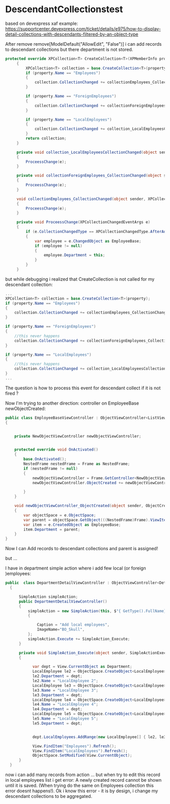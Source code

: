 # DescendantCollectionstest

based on devexpress xaf example: https://supportcenter.devexpress.com/ticket/details/e975/how-to-display-detail-collections-with-descendants-filtered-by-an-object-type



After remove      remove[ModelDefault("AllowEdit", "False")] i can add records to descendant collections but there department is not stored.

```csharp
protected override XPCollection<T> CreateCollection<T>(XPMemberInfo property)
     {
         XPCollection<T> collection = base.CreateCollection<T>(property);
         if (property.Name == "Employees")
         {
             collection.CollectionChanged += collectionEmployees_CollectionChanged;
         }

         if (property.Name == "ForeignEmployees")
         {
             collection.CollectionChanged += collectionForeignEmployees_CollectionChanged;
         }

         if (property.Name == "LocalEmployees")
         {
             collection.CollectionChanged += collection_LocalEmployeesCollectionChanged;
         }
         return collection;
     }

     private void collection_LocalEmployeesCollectionChanged(object sender, XPCollectionChangedEventArgs e)
     {
         ProceessChange(e);
     }

     private void collectionForeignEmployees_CollectionChanged(object sender, XPCollectionChangedEventArgs e)
     {
         ProceessChange(e);
     }

     void collectionEmployees_CollectionChanged(object sender, XPCollectionChangedEventArgs e)
     {
         ProceessChange(e);
     }

     private void ProceessChange(XPCollectionChangedEventArgs e)
     {
         if (e.CollectionChangedType == XPCollectionChangedType.AfterAdd || e.CollectionChangedType == XPCollectionChangedType.AfterRemove)
         {
             var employee = e.ChangedObject as EmployeeBase;
             if (employee != null)
             {
                 employee.Department = this;
             }
         }
     }
```


but while debugging i realized that CreateCollection is not called for my descendant collection:



```csharp
...
XPCollection<T> collection = base.CreateCollection<T>(property);
if (property.Name == "Employees")
{
    collection.CollectionChanged += collectionEmployees_CollectionChanged;
}

if (property.Name == "ForeignEmployees")
{
    //this never happens
    collection.CollectionChanged += collectionForeignEmployees_CollectionChanged;
}

if (property.Name == "LocalEmployees")
{
    //this never happens
    collection.CollectionChanged += collection_LocalEmployeesCollectionChanged;
}
...
```


The question is how to process this event for descendant collect  if it is not fired ?

Now I'm trying to another direction: controller on EmployeeBase  newObjectCreated:

```csharp
public class EmployeeBaseViewController : ObjectViewController<ListView, EmployeeBase>
{


    private NewObjectViewController newObjectViewController;


    protected override void OnActivated()
    {
        base.OnActivated();
        NestedFrame nestedFrame = Frame as NestedFrame;
        if (nestedFrame != null)
        {
            newObjectViewController = Frame.GetController<NewObjectViewController>();
            newObjectViewController.ObjectCreated += newObjectViewController_ObjectCreated;

        }
    }

    void newObjectViewController_ObjectCreated(object sender, ObjectCreatedEventArgs e)
    {
        var objectSpace = e.ObjectSpace;
        var parent = objectSpace.GetObject(((NestedFrame)Frame).ViewItem.CurrentObject as Department);
        var item = e.CreatedObject as EmployeeBase;
        item.Department = parent;
    }
}
```


Now I can Add records to descendant collections and parent is assigned!

but ...

I have in department simple action where i add few local (or foreign )employees:

```csharp
public  class DepartmentDetailViewController : ObjectViewController<DetailView, Department>
  {

      SimpleAction simpleAction;
      public DepartmentDetailViewController()
      {
          simpleAction = new SimpleAction(this, $"{ GetType().FullName}{nameof(simpleAction) }", DevExpress.Persistent.Base.PredefinedCategory.Unspecified)
          {

              Caption = "Add local employees",
              ImageName="BO_Skull",
          };
          simpleAction.Execute += SimpleAction_Execute;
      }

      private void SimpleAction_Execute(object sender, SimpleActionExecuteEventArgs e)
      {

            var dept = View.CurrentObject as Department;
            LocalEmployee le2 = ObjectSpace.CreateObject<LocalEmployee>();
            le2.Department = dept;
            le2.Name = "LocalEmployee 2";
            LocalEmployee le3 = ObjectSpace.CreateObject<LocalEmployee>();
            le3.Name = "LocalEmployee 3";
            le3.Department = dept;
            LocalEmployee le4 = ObjectSpace.CreateObject<LocalEmployee>();
            le4.Name = "LocalEmployee 4";
            le4.Department = dept;
            LocalEmployee le5 = ObjectSpace.CreateObject<LocalEmployee>();
            le5.Name = "LocalEmployee 5";
            le5.Department = dept;


            dept.LocalEmployees.AddRange(new LocalEmployee[] { le2, le3,le4,le5 });

            View.FindItem("Employees").Refresh();
            View.FindItem("LocalEmployees").Refresh();
            ObjectSpace.SetModified(View.CurrentObject);
      }
  }
```


now i can add many records from action ... but when try to edit this record in local employees list i get error:  A newly created record cannot be shown until it is saved. (When trying do the same on Employees collection this error doesnt happens!). Ok i know this error - it is by design, i change my descendant collections to be aggregated.


